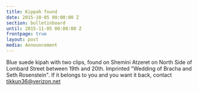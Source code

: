```yaml
---
title: Kippah found
date: 2015-10-05 00:00:00 Z
section: bulletinboard
until: 2015-11-05 00:00:00 Z
frontpage: true
layout: post
media: Announcement
---
```


Blue suede kipah with two clips, found on Shemini Atzeret on North Side of Lombard Street between 19th and 20th. Imprinted "Wedding of Bracha and Seth Rosenstein". If it belongs to you and you want it back, contact tikkun36@verizon.net
